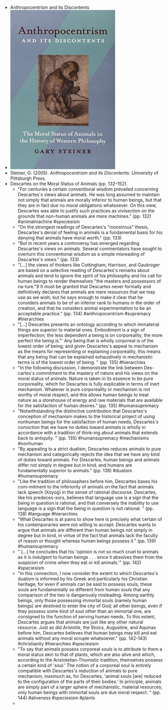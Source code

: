 - Anthropocentrism and its Discontents
- ![an.jpeg](../assets/an_1664925803416_0.jpeg)
- Steiner, G. (2005). *Anthropocentrism and its Discontents*. University of Pittsburgh Press.
- Descartes on the Moral Status of Animals (pp. 132–152).
	- "For centuries a certain conventional wisdom prevailed concerning Descartes's views about animals. He was long assumed to maintain not simply that animals are morally inferior to human beings, but that they are in fact due no moral obligations whatsoever. On this view, Descartes was able to justify such practices as vivisection on the grounds that non-human animals are mere machines." (pp. 132) #animalmachine #speciesism
	- "On the strongest readings of Descartes's "monstrous" thesis, Descartes's denial of feeling in animals is a fundamental basis for his denying that animals have moral worth." (pp. 133)
	- "But in recent years a controversy has emerged regarding Descartes's views on animals. Several commentators have sought to overturn this conventional wisdom as a simple misreading of Descartes's views." (pp. 133)
	- "[...] the views of thinkers like Cottingham, Harrison, and Gaukroger are based on a selective reading of Descartes's remarks about animals and tend to ignore the spirit of his philosophy and his call for human beings to render themselves "the masters and possessors of na-ture."9 It must be granted that Descartes never formally and definitively declares that animals are mere resources that we may use as we wish; but he says enough to make it clear that he considers animals to be of an inferior rank to humans in the order of creation, and that he considers animal experimentation to be an acceptable practice." (pp. 134) #anthropocentrism #supremacy #hierarchies
	- "[...]  Descartes presents an ontology according to which immaterial things are superior to material ones. Embodiment is a sign of imperfection; the less dependent a being is on corporeality, the more perfect the being is."' Any being that is wholly corporeal is of the lowest order of being; and given Descartes's appeal to mechanism as the means for representing or explaining corporeality, this means that any being that can be explained exhaustively in mechanistic terms is of the lowest order of being. " (pp. 135) #hierarchies
	- "In the following discussion, I demonstrate the link between Des-cartes's commitment to the mastery of nature and his views on the moral status of animals: Nature is taken in its essence to be pure corporeality, which for Descartes is fully explicable in terms of inert mechanism. Whatever is pure corporeality or mechanism is not worthy of moral respect, and this allows human beings to treat nature as a storehouse of energy and raw materials that are available for the satisfaction of human desires." (pp. 135) #humansupremacy
	- "Notwithstanding the distinctive contribution that Descartes's conception of mechanism makes to the historical project of using nonhuman beings for the satisfaction of human needs, Descartes's conviction that we have no duties toward animals is wholly in accordance with a tradition of think-ing about animals that extends back to antiquity. " (pp. 135) #humansupremacy #mechanisms #nonhuman
	- "By appealing to a strict dualism, Descartes reduces animals to pure mechanism and categorically rejects the idea that we have any kind of duties toward animals. For Descartes, human beings and animals differ not simply in degree but in kind, and humans are fundamentally superior to animals." (pp. 138) #dualism #humansupremacy
	- "Like the tradition of philosophers before him, Descartes bases his com-mitment to the inferiority of animals on the fact that animals lack speech (Xoyog) in the sense of rational discourse. Descartes, like his predeces-sors, believes that language use is a sign that the being in question is rational, and that conversely the inability to use language is a sign that the being in question is not rational. " (pp. 138) #language #hierarchies
	- "What Descartes is at pains to show here is precisely what certain of his contemporaries were not willing to accept: Descartes wants to argue that animals are different than human beings not simply in degree but in kind, in virtue of the fact that animals lack the faculty of reason or thought whereas human beings possess it." (pp. 139) #humansupremacy
	- " [...] he concludes that his 'opinion is not so much cruel to animals as it is indulgent to human beings . . . since it absolves them from the suspicion of crime when they eat or kill animals.'" (pp. 142) #speciesism
	- "In this connection, I now consider the extent to which Descartes's dualism is informed by his Greek and particularly his Christian heritage; for even if animals can be said to possess souls, these souls are fundamentally so different from human souls that any comparison of the two is dangerously misleading. Among earthly beings, only those possessing immortal souls (namely human beings) are destined to enter the city of God; all other beings, even if they possess some kind of soul other than an immortal one, are consigned to the function of serving human needs. To this extent, Descartes argues that animals are just like any other natural resource. Just as did Aristotle, the Stoics, Augustine, and Aquinas before him, Descartes believes that human beings may kill and eat animals without any moral scruple whatsoever." (pp. 142-143) #christianity #hierarchies #speciesism
	- "To say that animals possess corporeal souls is to attribute to them a moral status akin to that of plants, which are also alive and which, according to the Aristotelian-Thomistic tradition, themselves possess a certain kind of 'soul.' The notion of a corporeal soul is entirely compatible with Descartes's reduction of animals to pure mechanism, inasmuch as, for Descartes, 'animal souls [are] reduced to the configuration of the parts of their bodies.' In principle, animals are simply part of a larger sphere of mechanistic, material resources; only human beings with immortal souls are due moral respect. " (pp. 144) #aliveness #speciesism #plants
	-